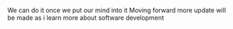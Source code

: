 We can do it once we put our mind into it
Moving forward more update will be made as i learn more about software development
